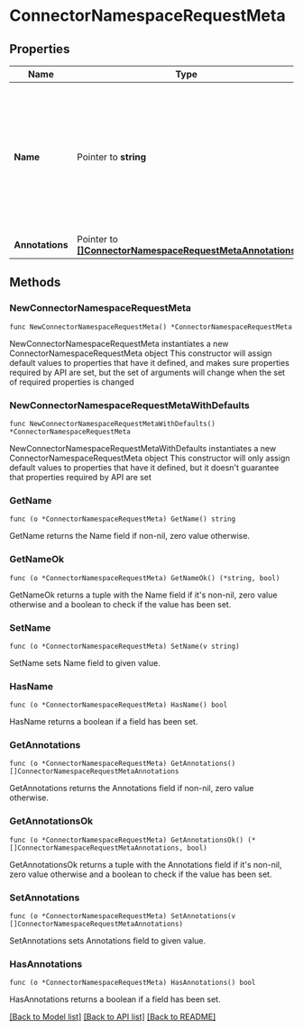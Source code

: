 # ConnectorNamespaceRequestMeta

## Properties

Name | Type | Description | Notes
------------ | ------------- | ------------- | -------------
**Name** | Pointer to **string** | Namespace name must match pattern &#x60;^(([A-Za-z0-9][-A-Za-z0-9_.]*)?[A-Za-z0-9])?$&#x60;, or it may be empty to be auto-generated. | [optional] 
**Annotations** | Pointer to [**[]ConnectorNamespaceRequestMetaAnnotations**](ConnectorNamespaceRequestMetaAnnotations.md) |  | [optional] 


## Methods

### NewConnectorNamespaceRequestMeta

`func NewConnectorNamespaceRequestMeta() *ConnectorNamespaceRequestMeta`

NewConnectorNamespaceRequestMeta instantiates a new ConnectorNamespaceRequestMeta object
This constructor will assign default values to properties that have it defined,
and makes sure properties required by API are set, but the set of arguments
will change when the set of required properties is changed

### NewConnectorNamespaceRequestMetaWithDefaults

`func NewConnectorNamespaceRequestMetaWithDefaults() *ConnectorNamespaceRequestMeta`

NewConnectorNamespaceRequestMetaWithDefaults instantiates a new ConnectorNamespaceRequestMeta object
This constructor will only assign default values to properties that have it defined,
but it doesn't guarantee that properties required by API are set


### GetName

`func (o *ConnectorNamespaceRequestMeta) GetName() string`

GetName returns the Name field if non-nil, zero value otherwise.

### GetNameOk

`func (o *ConnectorNamespaceRequestMeta) GetNameOk() (*string, bool)`

GetNameOk returns a tuple with the Name field if it's non-nil, zero value otherwise
and a boolean to check if the value has been set.

### SetName

`func (o *ConnectorNamespaceRequestMeta) SetName(v string)`

SetName sets Name field to given value.

### HasName

`func (o *ConnectorNamespaceRequestMeta) HasName() bool`

HasName returns a boolean if a field has been set.


### GetAnnotations

`func (o *ConnectorNamespaceRequestMeta) GetAnnotations() []ConnectorNamespaceRequestMetaAnnotations`

GetAnnotations returns the Annotations field if non-nil, zero value otherwise.

### GetAnnotationsOk

`func (o *ConnectorNamespaceRequestMeta) GetAnnotationsOk() (*[]ConnectorNamespaceRequestMetaAnnotations, bool)`

GetAnnotationsOk returns a tuple with the Annotations field if it's non-nil, zero value otherwise
and a boolean to check if the value has been set.

### SetAnnotations

`func (o *ConnectorNamespaceRequestMeta) SetAnnotations(v []ConnectorNamespaceRequestMetaAnnotations)`

SetAnnotations sets Annotations field to given value.

### HasAnnotations

`func (o *ConnectorNamespaceRequestMeta) HasAnnotations() bool`

HasAnnotations returns a boolean if a field has been set.



[[Back to Model list]](../README.md#documentation-for-models) [[Back to API list]](../README.md#documentation-for-api-endpoints) [[Back to README]](../README.md)

